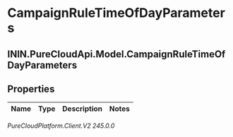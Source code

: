 # CampaignRuleTimeOfDayParameters

## ININ.PureCloudApi.Model.CampaignRuleTimeOfDayParameters

## Properties

|Name | Type | Description | Notes|
|------------ | ------------- | ------------- | -------------|



_PureCloudPlatform.Client.V2 245.0.0_
